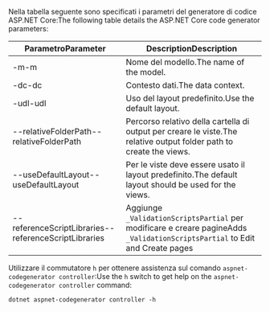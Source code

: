 <span data-ttu-id="49848-101">Nella tabella seguente sono specificati i parametri del generatore di codice ASP.NET Core:</span><span class="sxs-lookup"><span data-stu-id="49848-101">The following table details the ASP.NET Core code generator parameters:</span></span>

| <span data-ttu-id="49848-102">Parametro</span><span class="sxs-lookup"><span data-stu-id="49848-102">Parameter</span></span>               | <span data-ttu-id="49848-103">Description</span><span class="sxs-lookup"><span data-stu-id="49848-103">Description</span></span>|
| ----------------- | ------------ |
| <span data-ttu-id="49848-104">-m</span><span class="sxs-lookup"><span data-stu-id="49848-104">-m</span></span>  | <span data-ttu-id="49848-105">Nome del modello.</span><span class="sxs-lookup"><span data-stu-id="49848-105">The name of the model.</span></span> |
| <span data-ttu-id="49848-106">-dc</span><span class="sxs-lookup"><span data-stu-id="49848-106">-dc</span></span>  | <span data-ttu-id="49848-107">Contesto dati.</span><span class="sxs-lookup"><span data-stu-id="49848-107">The data context.</span></span> |
| <span data-ttu-id="49848-108">-udl</span><span class="sxs-lookup"><span data-stu-id="49848-108">-udl</span></span> | <span data-ttu-id="49848-109">Uso del layout predefinito.</span><span class="sxs-lookup"><span data-stu-id="49848-109">Use the default layout.</span></span> |
| <span data-ttu-id="49848-110">--relativeFolderPath</span><span class="sxs-lookup"><span data-stu-id="49848-110">--relativeFolderPath</span></span> | <span data-ttu-id="49848-111">Percorso relativo della cartella di output per creare le viste.</span><span class="sxs-lookup"><span data-stu-id="49848-111">The relative output folder path to create the views.</span></span> |
| <span data-ttu-id="49848-112">--useDefaultLayout</span><span class="sxs-lookup"><span data-stu-id="49848-112">--useDefaultLayout</span></span> | <span data-ttu-id="49848-113">Per le viste deve essere usato il layout predefinito.</span><span class="sxs-lookup"><span data-stu-id="49848-113">The default layout should be used for the views.</span></span> |
| <span data-ttu-id="49848-114">--referenceScriptLibraries</span><span class="sxs-lookup"><span data-stu-id="49848-114">--referenceScriptLibraries</span></span> | <span data-ttu-id="49848-115">Aggiunge `_ValidationScriptsPartial` per modificare e creare pagine</span><span class="sxs-lookup"><span data-stu-id="49848-115">Adds `_ValidationScriptsPartial` to Edit and Create pages</span></span> |

<span data-ttu-id="49848-116">Utilizzare il commutatore `h` per ottenere assistenza sul comando `aspnet-codegenerator controller`:</span><span class="sxs-lookup"><span data-stu-id="49848-116">Use the `h` switch to get help on the `aspnet-codegenerator controller` command:</span></span>

```console
dotnet aspnet-codegenerator controller -h
```